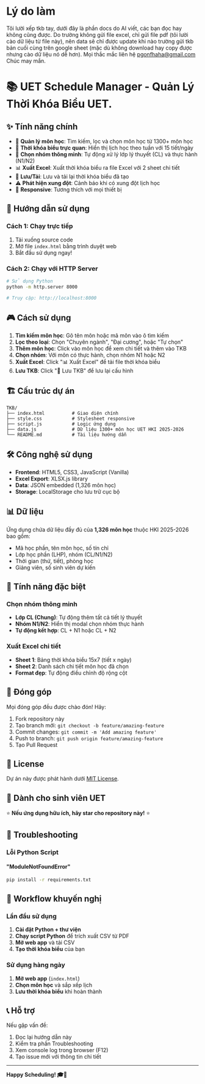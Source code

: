 # Lý do làm
Tôi lười xếp tkb tay, dưới đây là phần docs do AI viết, các bạn đọc hay không cũng được.
Do trường không gửi file excel, chỉ gửi file pdf (tôi lười cào dữ liệu từ file này), nên data sẽ chỉ được update khi nào trường gửi tkb bản cuối cùng trên google sheet (mặc dù không download hay copy được nhưng cào dữ liệu nó dễ hơn).
Mọi thắc mắc liên hệ pgonfhaha@gmail.com
Chúc may mắn.

# 📚 UET Schedule Manager - Quản Lý Thời Khóa Biểu UET.

## ✨ Tính năng chính

- 🎯 **Quản lý môn học**: Tìm kiếm, lọc và chọn môn học từ 1300+ môn học
- 📅 **Thời khóa biểu trực quan**: Hiển thị lịch học theo tuần với 15 tiết/ngày
- 🔄 **Chọn nhóm thông minh**: Tự động xử lý lớp lý thuyết (CL) và thực hành (N1/N2)
- 📊 **Xuất Excel**: Xuất thời khóa biểu ra file Excel với 2 sheet chi tiết
- 💾 **Lưu/Tải**: Lưu và tải lại thời khóa biểu đã tạo
- ⚠️ **Phát hiện xung đột**: Cảnh báo khi có xung đột lịch học
- 📱 **Responsive**: Tương thích với mọi thiết bị

## 🚀 Hướng dẫn sử dụng

### Cách 1: Chạy trực tiếp
1. Tải xuống source code
2. Mở file `index.html` bằng trình duyệt web
3. Bắt đầu sử dụng ngay!

### Cách 2: Chạy với HTTP Server
```bash
# Sử dụng Python
python -m http.server 8000

# Truy cập: http://localhost:8000
```

## 🎮 Cách sử dụng

1. **Tìm kiếm môn học**: Gõ tên môn hoặc mã môn vào ô tìm kiếm
2. **Lọc theo loại**: Chọn "Chuyên ngành", "Đại cương", hoặc "Tự chọn"
3. **Thêm môn học**: Click vào môn học để xem chi tiết và thêm vào TKB
4. **Chọn nhóm**: Với môn có thực hành, chọn nhóm N1 hoặc N2
5. **Xuất Excel**: Click "📊 Xuất Excel" để tải file thời khóa biểu
6. **Lưu TKB**: Click "💾 Lưu TKB" để lưu lại cấu hình

## 🏗️ Cấu trúc dự án

```
TKB/
├── index.html          # Giao diện chính
├── style.css           # Stylesheet responsive
├── script.js           # Logic ứng dụng
├── data.js             # Dữ liệu 1300+ môn học UET HKI 2025-2026
└── README.md           # Tài liệu hướng dẫn
```

## 🛠️ Công nghệ sử dụng

- **Frontend**: HTML5, CSS3, JavaScript (Vanilla)
- **Excel Export**: XLSX.js library
- **Data**: JSON embedded (1,326 môn học)
- **Storage**: LocalStorage cho lưu trữ cục bộ

## 📊 Dữ liệu

Ứng dụng chứa dữ liệu đầy đủ của **1,326 môn học** thuộc HKI 2025-2026 bao gồm:
- Mã học phần, tên môn học, số tín chỉ
- Lớp học phần (LHP), nhóm (CL/N1/N2)
- Thời gian (thứ, tiết), phòng học
- Giảng viên, số sinh viên dự kiến

## 🎯 Tính năng đặc biệt

### Chọn nhóm thông minh
- **Lớp CL (Chung)**: Tự động thêm tất cả tiết lý thuyết
- **Nhóm N1/N2**: Hiển thị modal chọn nhóm thực hành
- **Tự động kết hợp**: CL + N1 hoặc CL + N2

### Xuất Excel chi tiết
- **Sheet 1**: Bảng thời khóa biểu 15x7 (tiết x ngày)
- **Sheet 2**: Danh sách chi tiết môn học đã chọn
- **Format đẹp**: Tự động điều chỉnh độ rộng cột

## 🤝 Đóng góp

Mọi đóng góp đều được chào đón! Hãy:
1. Fork repository này
2. Tạo branch mới: `git checkout -b feature/amazing-feature`
3. Commit changes: `git commit -m 'Add amazing feature'`
4. Push to branch: `git push origin feature/amazing-feature`
5. Tạo Pull Request

## 📝 License

Dự án này được phát hành dưới [MIT License](LICENSE).

## 🏫 Dành cho sinh viên UET

⭐ **Nếu ứng dụng hữu ích, hãy star cho repository này!** ⭐



## 🔧 Troubleshooting

### Lỗi Python Script

#### "ModuleNotFoundError"
```bash
pip install -r requirements.txt
```

## 🎯 Workflow khuyến nghị

### Lần đầu sử dụng
1. **Cài đặt Python + thư viện**
2. **Chạy script Python** để trích xuất CSV từ PDF
3. **Mở web app** và tải CSV
4. **Tạo thời khóa biểu** của bạn

### Sử dụng hàng ngày
1. **Mở web app** (`index.html`)
2. **Chọn môn học** và sắp xếp lịch
3. **Lưu thời khóa biểu** khi hoàn thành


## 📞 Hỗ trợ

Nếu gặp vấn đề:
1. Đọc lại hướng dẫn này
2. Kiểm tra phần Troubleshooting
3. Xem console log trong browser (F12)
4. Tạo issue mới với thông tin chi tiết

---

**Happy Scheduling! 🎓📅**
